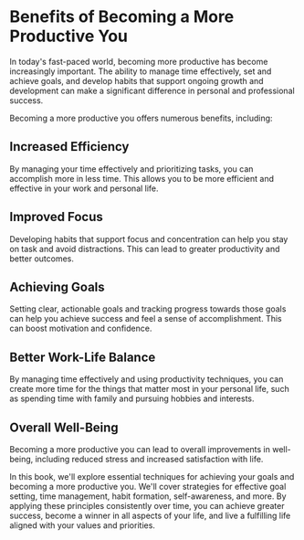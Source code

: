 Benefits of Becoming a More Productive You
========================================================

In today's fast-paced world, becoming more productive has become increasingly important. The ability to manage time effectively, set and achieve goals, and develop habits that support ongoing growth and development can make a significant difference in personal and professional success.

Becoming a more productive you offers numerous benefits, including:

Increased Efficiency
--------------------

By managing your time effectively and prioritizing tasks, you can accomplish more in less time. This allows you to be more efficient and effective in your work and personal life.

Improved Focus
--------------

Developing habits that support focus and concentration can help you stay on task and avoid distractions. This can lead to greater productivity and better outcomes.

Achieving Goals
---------------

Setting clear, actionable goals and tracking progress towards those goals can help you achieve success and feel a sense of accomplishment. This can boost motivation and confidence.

Better Work-Life Balance
------------------------

By managing time effectively and using productivity techniques, you can create more time for the things that matter most in your personal life, such as spending time with family and pursuing hobbies and interests.

Overall Well-Being
------------------

Becoming a more productive you can lead to overall improvements in well-being, including reduced stress and increased satisfaction with life.

In this book, we'll explore essential techniques for achieving your goals and becoming a more productive you. We'll cover strategies for effective goal setting, time management, habit formation, self-awareness, and more. By applying these principles consistently over time, you can achieve greater success, become a winner in all aspects of your life, and live a fulfilling life aligned with your values and priorities.
